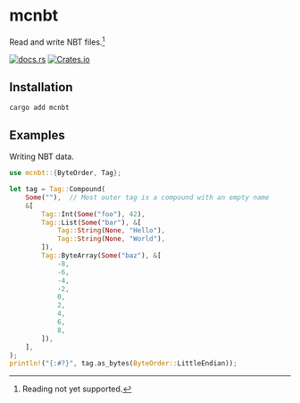 # mcnbt

Read and write NBT files.[^1]

[![docs.rs](https://img.shields.io/docsrs/mcnbt/latest)](https://docs.rs/mcnbt/latest/mcnbt/)
[![Crates.io](https://img.shields.io/crates/v/mcnbt)](https://crates.io/crates/mcnbt)

[^1]: Reading not yet supported.

## Installation

```console
cargo add mcnbt
```


## Examples
<!--
Reading NBT data.

```rust
use mcnbt::{ByteOrder, Tag};

let tag = Tag::from_bytes(
    include_bytes!("house.mcstructure"),  // file to read
    ByteOrder::LittleEndian               // Bedrock Edition uses little endian byte order
);
println!(tag.pretty());
```
-->

Writing NBT data.

```rust
use mcnbt::{ByteOrder, Tag};

let tag = Tag::Compound(
    Some(""),  // Most outer tag is a compound with an empty name
    &[
        Tag::Int(Some("foo"), 42),
        Tag::List(Some("bar"), &[
            Tag::String(None, "Hello"),
            Tag::String(None, "World"),
        ]),
        Tag::ByteArray(Some("baz"), &[
            -8,
            -6,
            -4,
            -2,
            0,
            2,
            4,
            6,
            8,
        ]),
    ],
);
println!("{:#?}", tag.as_bytes(ByteOrder::LittleEndian));
```
